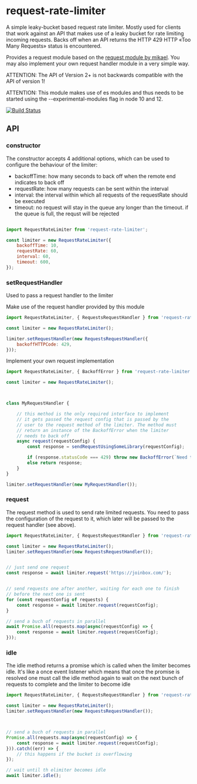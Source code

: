 
# request-rate-limiter

A simple leaky-bucket based request rate limiter. Mostly used for clients that work against an API that makes use of a leaky bucket for rate limiting incoming requests. Backs off when an API returns the HTTP 429 HTTP «Too Many Requests» status is encountered.

Provides a request module based on the [request module by mikael](https://www.npmjs.com/package/request). You may also implement your own request handler module in a very simple way.

ATTENTION: The API of Version 2+ is not backwards compatible with the API of version 1!

ATTENTION: This module makes use of es modules and thus needs to be started using the --experimental-modules flag in node 10 and 12.



[![Build Status](https://travis-ci.org/eventEmitter/request-rate-limiter.png?branch=master)](https://travis-ci.org/eventEmitter/request-rate-limiter)

## API

### constructor

The constructor accepts 4 additional options, which can be used to configure the behaviour of the limiter:
- backoffTime: how many seconds to back off when the remote end indicates to back off
- requestRate: how many requests can be sent within the interval
- interval: the interval within which all requests of the requestRate should be executed
- timeout: no request will stay in the queue any longer than the timeout. if the queue is full, the requst will be rejected

```javascript

import RequestRateLimiter from 'request-rate-limiter';

const limiter = new RequestRateLimiter({
    backoffTime: 10,
    requestRate: 60,
    interval: 60,
    timeout: 600,
});

```

### setRequestHandler

Used to pass a request handler to the limiter


Make use of the request handler provided by this module
```javascript
import RequestRateLimiter, { RequestsRequestHandler } from 'request-rate-limiter';

const limiter = new RequestRateLimiter();

limiter.setRequestHandler(new RequestsRequestHandler({
    backoffHTTPCode: 429,
}));
```

Implement your own request implementation
```javascript
import RequestRateLimiter, { BackoffError } from 'request-rate-limiter';

const limiter = new RequestRateLimiter();



class MyRequestHandler {

    // this method is the only required interface to implement
    // it gets passed the request config that is passed by the 
    // user to the request method of the limiter. The method must
    // return an instance of the BackoffError when the limiter 
    // needs to back off
    async request(requestConfig) {
        const response = sendRequestUsingSomeLibrary(requestConfig);

        if (response.statusCode === 429) throw new BackoffError(`Need to nack off guys!`);
        else return response;
    }
}

limiter.setRequestHandler(new MyRequestHandler());
```


### request

The request method is used to send rate limited requests. You need to pass the configuration of the request
to it, which later will be passed to the request handler (see above).

```javascript
import RequestRateLimiter, { RequestsRequestHandler } from 'request-rate-limiter';

const limiter = new RequestRateLimiter();
limiter.setRequestHandler(new RequestsRequestHandler());


// just send one request
const response = await limiter.request('https://joinbox.com/');


// send requests one after another, waiting for each one to finish 
// before the next one is sent
for (const requestConfig of requests) {
    const response = await limiter.request(requestConfig);
}

// send a buch of requests in parallel
await Promise.all(requests.map(async(requestConfig) => {
    const response = await limiter.request(requestConfig);
}));

```





### idle

The idle method returns a promise which is called when the limiter becomes idle. It's like
a once event listener which means that once the promise is resolved one must call the idle method
again to wait on the next bunch of requests to complete and the limiter to become idle

```javascript
import RequestRateLimiter, { RequestsRequestHandler } from 'request-rate-limiter';

const limiter = new RequestRateLimiter();
limiter.setRequestHandler(new RequestsRequestHandler());



// send a buch of requests in parallel
Promise.all(requests.map(async(requestConfig) => {
    const response = await limiter.request(requestConfig);
})).catch((err) => {
    // this happens if the bucket is overflowing
});

// wait until th elimiter becomes idle
await limiter.idle();

```
